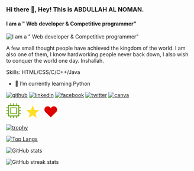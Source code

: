 ### Hi there 👋, Hey! This is ABDULLAH AL NOMAN.
#### I am a " Web developer & Competitive programmer"
![I am a " Web developer & Competitive programmer"](https://github.com/nomanabdullah04/nomanabdullah04/commit/bb7d76e2d9d8902a025626a6eb1b7467a1a4746b)

A few small thought people have achieved the kingdom of the world.  I am also one of them, I know hardworking people never back down, I also wish to conquer the world one day. Inshallah.

Skills: HTML/CSS/C/C++/Java

- 🌱 I’m currently learning Python 


[<img src='https://cdn.jsdelivr.net/npm/simple-icons@3.0.1/icons/github.svg' alt='github' height='40'>](https://github.com/nomanabdullah04)  [<img src='https://cdn.jsdelivr.net/npm/simple-icons@3.0.1/icons/linkedin.svg' alt='linkedin' height='40'>](https://www.linkedin.com/in/https://www.linkedin.com/in/abdullah-al-noman-0540402a8//)  [<img src='https://cdn.jsdelivr.net/npm/simple-icons@3.0.1/icons/facebook.svg' alt='facebook' height='40'>](https://www.facebook.com/https://www.facebook.com/noman.abdullah04)  [<img src='https://cdn.jsdelivr.net/npm/simple-icons@3.0.1/icons/twitter.svg' alt='twitter' height='40'>](https://twitter.com/https://twitter.com/mohammad_nomanA)  [<img src='https://cdn.jsdelivr.net/npm/simple-icons@3.0.1/icons/canva.svg' alt='canva' height='40'>](https://www.canva.com/)  

<a href='https://docs.github.com/en/developers'><img src='https://raw.githubusercontent.com/acervenky/animated-github-badges/master/assets/devbadge.gif' width='40' height='40'></a> <a href='https://stars.github.com/'><img src='https://raw.githubusercontent.com/acervenky/animated-github-badges/master/assets/starbadge.gif' width='35' height='35'></a> <a href='https://docs.github.com/en/github/supporting-the-open-source-community-with-github-sponsors'><img src='https://raw.githubusercontent.com/acervenky/animated-github-badges/master/assets/sponsorbadge.gif' width='35' height='35'></a> 

[![trophy](https://github-profile-trophy.vercel.app/?username=nomanabdullah04)](https://github.com/ryo-ma/github-profile-trophy)

[![Top Langs](https://github-readme-stats.vercel.app/api/top-langs/?username=nomanabdullah04)](https://github.com/anuraghazra/github-readme-stats)

![GitHub stats](https://github-readme-stats.vercel.app/api?username=nomanabdullah04&show_icons=true)  

![GitHub streak stats](https://streak-stats.demolab.com/?user=nomanabdullah04)  


